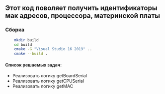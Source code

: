 ## Этот код поволяет получить идентификаторы мак адресов, процессора, материнской платы
### Сборка

```sh
    mkdir build
    cd build
    cmake -G "Visual Studio 16 2019" ..
    cmake --build .
```

#### Список решаемых задач:

* Реализовать логику getBoardSerial
* Реализовать логику getCPUSerial
* Реализовать логику getMAC
